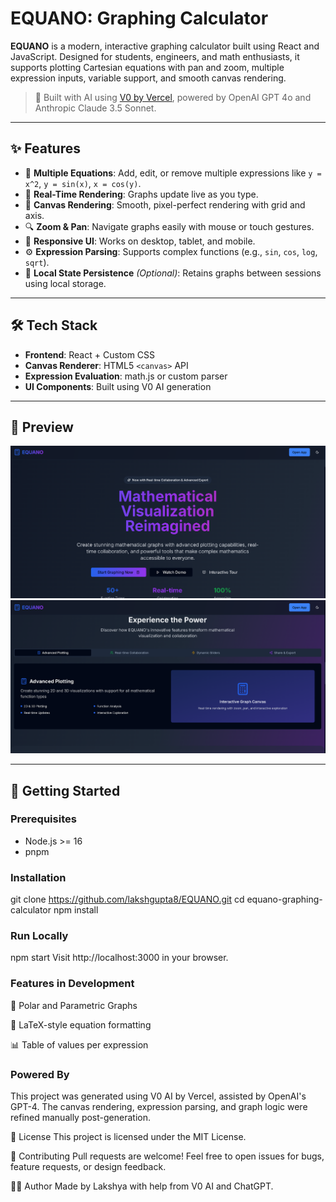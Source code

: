 # EQUANO: Graphing Calculator

**EQUANO** is a modern, interactive graphing calculator built using React and JavaScript. Designed for students, engineers, and math enthusiasts, it supports plotting Cartesian equations with pan and zoom, multiple expression inputs, variable support, and smooth canvas rendering.

> 🚀 Built with AI using [V0 by Vercel](https://v0.dev), powered by OpenAI GPT 4o and Anthropic Claude 3.5 Sonnet.

---

## ✨ Features

- 🧮 **Multiple Equations**: Add, edit, or remove multiple expressions like `y = x^2`, `y = sin(x)`, `x = cos(y)`.
- 🎯 **Real-Time Rendering**: Graphs update live as you type.
- 🎨 **Canvas Rendering**: Smooth, pixel-perfect rendering with grid and axis.
- 🔍 **Zoom & Pan**: Navigate graphs easily with mouse or touch gestures.
- 📱 **Responsive UI**: Works on desktop, tablet, and mobile.
- ⚙️ **Expression Parsing**: Supports complex functions (e.g., `sin`, `cos`, `log`, `sqrt`).
- 💾 **Local State Persistence** *(Optional)*: Retains graphs between sessions using local storage.

---

## 🛠 Tech Stack

- **Frontend**: React + Custom CSS
- **Canvas Renderer**: HTML5 `<canvas>` API
- **Expression Evaluation**: math.js or custom parser
- **UI Components**: Built using V0 AI generation

---

## 📸 Preview

![EQUANO Graphing Calculator Screenshot](./ss.png)  
![EQUANO Graphing Calculator Screenshot](./ss2.png)  

---

## 🚀 Getting Started

### Prerequisites

- Node.js >= 16
- pnpm

### Installation
git clone https://github.com/lakshgupta8/EQUANO.git
cd equano-graphing-calculator
npm install

### Run Locally
npm start
Visit http://localhost:3000 in your browser.

### Features in Development
🧮 Polar and Parametric Graphs

📝 LaTeX-style equation formatting

📊 Table of values per expression

### Powered By
This project was generated using V0 AI by Vercel, assisted by OpenAI's GPT-4. The canvas rendering, expression parsing, and graph logic were refined manually post-generation.

📄 License
This project is licensed under the MIT License.

🤝 Contributing
Pull requests are welcome! Feel free to open issues for bugs, feature requests, or design feedback.

🧑‍💻 Author
Made by Lakshya with help from V0 AI and ChatGPT.
